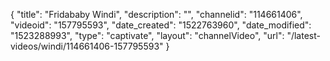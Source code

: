 {
    "title": "Fridababy Windi",
    "description": "",
    "channelid": "114661406",
    "videoid": "157795593",
    "date_created": "1522763960",
    "date_modified": "1523288993",
    "type": "captivate",
    "layout": "channelVideo",
    "url": "\/latest-videos\/windi\/114661406-157795593"
}